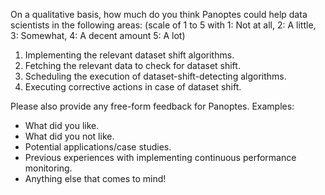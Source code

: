 On a qualitative basis, how much do you think Panoptes could help data scientists in the following areas:
(scale of 1 to 5 with 1: Not at all, 2: A little, 3: Somewhat, 4: A decent amount 5: A lot)

1. Implementing the relevant dataset shift algorithms.
1. Fetching the relevant data to check for dataset shift.
1. Scheduling the execution of dataset-shift-detecting algorithms.
1. Executing corrective actions in case of dataset shift.

Please also provide any free-form feedback for Panoptes. Examples:
- What did you like.
- What did you not like.
- Potential applications/case studies.
- Previous experiences with implementing continuous performance monitoring.
- Anything else that comes to mind!